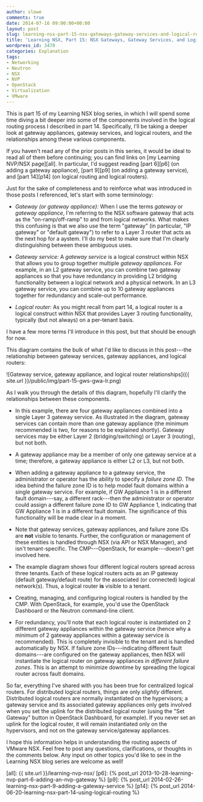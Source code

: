```yaml
---
author: slowe
comments: true
date: 2014-07-16 09:00:00+00:00
layout: post
slug: learning-nsx-part-15-nsx-gateways-gateway-services-and-logical-routers
title: 'Learning NSX, Part 15: NSX Gateways, Gateway Services, and Logical Routers'
wordpress_id: 3470
categories: Explanation
tags:
- Networking
- Neutron
- NSX
- NVP
- OpenStack
- Virtualization
- VMware
---
```


This is part 15 of my Learning NSX blog series, in which I will spend some time diving a bit deeper into some of the components involved in the logical routing process I described in part 14. Specifically, I'll be taking a deeper look at gateway appliances, gateway services, and logical routers, and the relationships among these various components.

If you haven't read any of the prior posts in this series, it would be ideal to read all of them before continuing; you can find links on [my Learning NVP/NSX page][all]. In particular, I'd suggest reading [part 6][p6] (on adding a gateway appliance), [part 9][p9] (on adding a gateway service), and [part 14][p14] (on logical routing and logical routers).

Just for the sake of completeness and to reinforce what was introduced in those posts I referenced, let's start with some terminology:

* _Gateway (or gateway appliance):_ When I use the terms _gateway_ or _gateway appliance_, I'm referring to the NSX software gateway that acts as the "on-ramp/off-ramp" to and from logical networks. What makes this confusing is that we also use the term "gateway" (in particular, "IP gateway" or "default gateway") to refer to a Layer 3 router that acts as the next hop for a aystem. I'll do my best to make sure that I'm clearly distinguishing between these ambiguous uses.

* _Gateway service:_ A _gateway service_ is a logical construct within NSX that allows you to group together multiple _gateway appliances_. For example, in an L2 gateway service, you can combine two gateway appliances so that you have redundancy in providing L2 bridging functionality between a logical network and a physical network. In an L3 gateway service, you can combine up to 10 gateway appliances together for redundancy and scale-out performance.

* _Logical router:_ As you might recall from part 14, a logical router is a logical construct within NSX that provides Layer 3 routing functionality, typically (but not always) on a per-tenant basis.

I have a few more terms I'll introduce in this post, but that should be enough for now.

This diagram contains the bulk of what I'd like to discuss in this post---the relationship between gateway services, gateway appliances, and logical routers:

![Gateway service, gateway appliance, and logical router relationships]({{ site.url }}/public/img/part-15-gws-gwa-lr.png)

As I walk you through the details of this diagram, hopefully I'll clarify the relationships between these components.

* In this example, there are four gateway appliances combined into a single Layer 3 gateway service. As illustrated in the diagram, gateway services can contain more than one gateway appliance (the minimum recommended is two, for reasons to be explained shortly). Gateway services may be either Layer 2 (bridging/switching) or Layer 3 (routing), but not both.

* A gateway appliance may be a member of only one gateway service at a time; therefore, a gateway appliance is either L2 or L3, but not both.

* When adding a gateway appliance to a gateway service, the administrator or operator has the ability to specify a _failure zone ID_. The idea behind the failure zone ID is to help model fault domains within a single gateway service. For example, if GW Appliance 1 is in a different fault domain---say, a different rack---then the administrator or operator could assign a different failure zone ID to GW Appliance 1, indicating that GW Appliance 1 is in a different fault domain. The significance of this functionality will be made clear in a moment.

* Note that gateway services, gateway appliances, and failure zone IDs are **not** visible to tenants. Further, the configuration or management of these entities is handled through NSX (via API or NSX Manager), and isn't tenant-specific. The CMP---OpenStack, for example---doesn't get involved here.

* The example diagram shows four different logical routers spread across three tenants. Each of these logical routers acts as an IP gateway (default gateway/default route) for the associated (or connected) logical network(s). Thus, a logical router **is** visible to a tenant.

* Creating, managing, and configuring logical routers is handled by the CMP. With OpenStack, for example, you'd use the OpenStack Dashboard or the Neutron command-line client.

* For redundancy, you'll note that each logical router is instantiated on 2 different gateway appliances within the gateway service (hence why a minimum of 2 gateway appliances within a gateway service is recommended). This is completely invisible to the tenant and is handled automatically by NSX. If failure zone IDs---indicating different fault domains---are configured on the gateway appliances, then NSX will instantiate the logical router on gateway appliances _in different failure zones_. This is an attempt to minimize downtime by spreading the logical router across fault domains.

So far, everything I've shared with you has been true for centralized logical routers. For distributed logical routers, things are only _slightly_ different. Distributed logical routers are normally instantiated on the hypervisors; a gateway service and its associated gateway appliances only gets involved when you set the uplink for the distributed logical router (using the "Set Gateway" button in OpenStack Dashboard, for example). If you never set an uplink for the logical router, it will remain instantiated only on the hypervisors, and not on the gateway service/gateway appliances.

I hope this information helps in understanding the routing aspects of VMware NSX. Feel free to post any questions, clarifications, or thoughts in the comments below. Any input on other topics you'd like to see in the Learning NSX blog series are welcome as well!

[all]: {{ site.url }}/learning-nvp-nsx/
[p6]: {% post_url 2013-10-28-learning-nvp-part-6-adding-an-nvp-gateway %}
[p9]: {% post_url 2014-02-26-learning-nsx-part-9-adding-a-gateway-service %}
[p14]: {% post_url 2014-06-20-learning-nsx-part-14-using-logical-routing %}

